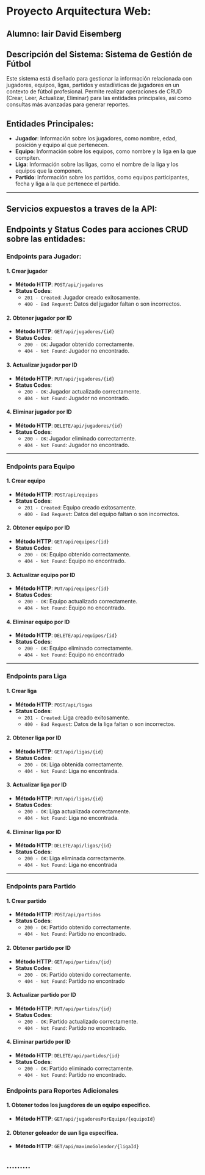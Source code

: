 # Proyecto Arquitectura Web:
## Alumno: Iair David Eisemberg

## Descripción del Sistema: Sistema de Gestión de Fútbol
Este sistema está diseñado para gestionar la información relacionada con jugadores, equipos, ligas, partidos y estadísticas de jugadores en un contexto de fútbol profesional. Permite realizar operaciones de CRUD (Crear, Leer, Actualizar, Eliminar) para las entidades principales, así como consultas más avanzadas para generar reportes.

## Entidades Principales:
- **Jugador**: Información sobre los jugadores, como nombre, edad, posición y equipo al que pertenecen.
- **Equipo**: Información sobre los equipos, como nombre y la liga en la que compiten.
- **Liga**: Información sobre las ligas, como el nombre de la liga y los equipos que la componen.
- **Partido**: Información sobre los partidos, como equipos participantes, fecha y liga a la que pertenece el partido.

---
## Servicios expuestos a traves de la API:
## Endpoints y Status Codes para acciones CRUD sobre las entidades:

### **Endpoints para Jugador**:

#### 1. Crear jugador
- **Método HTTP**: `POST/api/jugadores`
- **Status Codes**:
  - `201 - Created`: Jugador creado exitosamente.
  - `400 - Bad Request`: Datos del jugador faltan o son incorrectos.

#### 2. Obtener jugador por ID
- **Método HTTP**: `GET/api/jugadores/{id}`
- **Status Codes**:
  - `200 - OK`: Jugador obtenido correctamente.
  - `404 - Not Found`: Jugador no encontrado.

#### 3. Actualizar jugador por ID
- **Método HTTP**: `PUT/api/jugadores/{id}`
- **Status Codes**:
  - `200 - OK`: Jugador actualizado correctamente.
  - `404 - Not Found`: Jugador no encontrado.

#### 4. Eliminar jugador por ID
- **Método HTTP**: `DELETE/api/jugadores/{id}`
- **Status Codes**:
  - `200 - OK`: Jugador eliminado correctamente.
  - `404 - Not Found`: Jugador no encontrado.

---

### **Endpoints para Equipo**

#### 1. Crear equipo
- **Método HTTP**: `POST/api/equipos`
- **Status Codes**:
  - `201 - Created`: Equipo creado exitosamente.
  - `400 - Bad Request`: Datos del equipo faltan o son incorrectos.


#### 2. Obtener equipo por ID
- **Método HTTP**: `GET/api/equipos/{id}`
- **Status Codes**:
  - `200 - OK`: Equipo obtenido correctamente.
  - `404 - Not Found`: Equipo no encontrado.

#### 3. Actualizar equipo por ID
- **Método HTTP**: `PUT/api/equipos/{id}`
- **Status Codes**:
  - `200 - OK`: Equipo actualizado correctamente.
  - `404 - Not Found`: Equipo no encontrado.
 
#### 4. Eliminar equipo por ID
- **Método HTTP**: `DELETE/api/equipos/{id}`
- **Status Codes**:
  - `200 - OK`: Equipo eliminado correctamente.
  - `404 - Not Found`: Equipo no encontrado

---

### **Endpoints para Liga**
#### 1. Crear liga
- **Método HTTP**: `POST/api/ligas`
- **Status Codes**:
  - `201 - Created`: Liga creado exitosamente.
  - `400 - Bad Request`: Datos de la liga faltan o son incorrectos.


#### 2. Obtener liga por ID
- **Método HTTP**: `GET/api/ligas/{id}`
- **Status Codes**:
  - `200 - OK`: Liga obtenida correctamente.
  - `404 - Not Found`: Liga no encontrada.

#### 3. Actualizar liga por ID
- **Método HTTP**: `PUT/api/ligas/{id}`
- **Status Codes**:
  - `200 - OK`: Liga actualizada correctamente.
  - `404 - Not Found`: Liga no encontrada.

#### 4. Eliminar liga por ID
- **Método HTTP**: `DELETE/api/ligas/{id}`
- **Status Codes**:
  - `200 - OK`: Liga eliminada correctamente.
  - `404 - Not Found`: Liga no encontrada

---

### **Endpoints para Partido**
#### 1. Crear partido
- **Método HTTP**: `POST/api/partidos`
- **Status Codes**:
   - `200 - OK`: Partido obtenido correctamente.
   - `404 - Not Found`: Partido no encontrado.

#### 2. Obtener partido por ID
- **Método HTTP**: `GET/api/partidos/{id}`
- **Status Codes**:
  - `200 - OK`: Partido obtenido correctamente.
  - `404 - Not Found`: Partido no encontrado

#### 3. Actualizar partido por ID
- **Método HTTP**: `PUT/api/partidos/{id}`
- **Status Codes**:
  - `200 - OK`: Partido actualizado correctamente.
  - `404 - Not Found`: Partido no encontrado.

#### 4. Eliminar partido por ID
- **Método HTTP**: `DELETE/api/partidos/{id}`
- **Status Codes**:
  - `200 - OK`: Partido eliminado correctamente.
  - `404 - Not Found`: Partido no encontrado.


### **Endpoints para Reportes Adicionales**
#### 1. Obtener todos los juagdores de un equipo especifico.
- **Método HTTP**: `GET/api/jugadoresPorEquipo/{equipoId}`

#### 2. Obtener goleador de uan liga especifica.
- **Método HTTP**: `GET/api/maximoGoleador/{ligaId}`
## .........
